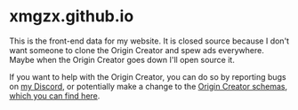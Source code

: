 # xmgzx.github.io
This is the front-end data for my website. It is closed source because I don't want someone to clone the Origin Creator and spew ads everywhere. Maybe when the Origin Creator goes down I'll open source it.

If you want to help with the Origin Creator, you can do so by reporting bugs on [my Discord](https://discord.gg/pBFqEcXvW5), or potentially make a change to the [Origin Creator schemas, which you can find here](https://github.com/xMGZx/origin-creator-schemas).
